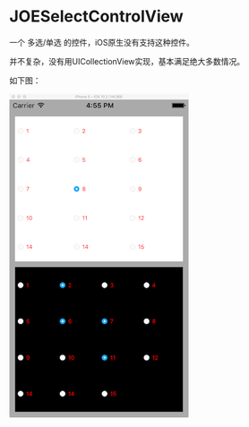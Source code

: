 # JOESelectControlView
一个 多选/单选 的控件，iOS原生没有支持这种控件。

并不复杂，没有用UICollectionView实现，基本满足绝大多数情况。

如下图：

![Demo](/Demo/JoeSelectControlView_Demo.png)